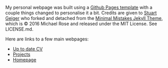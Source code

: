 My personal webpage was built using a [Github Pages template](https://github.com/academicpages/academicpages.github.io) with a couple things changed to personalise it a bit. Credits are given to [Stuart Geiger](https://github.com/staeiou) who forked and detached from the [Minimal Mistakes Jekyll Theme](https://mmistakes.github.io/minimal-mistakes/), which is © 2016 Michael Rose and released under the MIT License. See LICENSE.md.

Here are links to a few main webpages:

- [Up to date CV](https://cecilia-wang.github.io/cv/)
- [Projects]()
- [Homepage]()

<!-- 
Note for CV 
Use strong and clear language, e.g. fully versed, expertize in something
treat like a science paper
Projects involved in 
  title, summary, position
publication list (include Impact factor, quatiar of jounal, and potentially citations)
skills and evidence to support it -->

